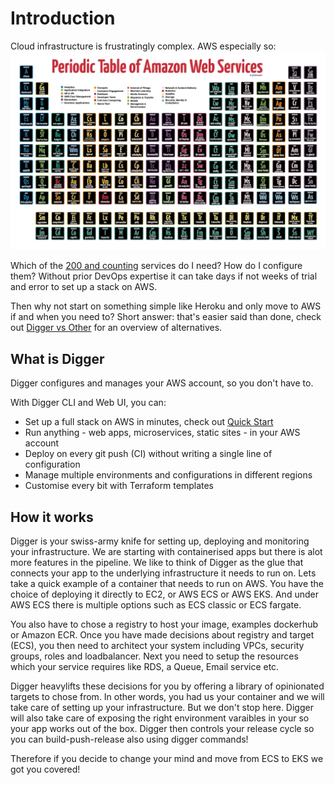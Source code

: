 # Introduction

Cloud infrastructure is frustratingly complex. AWS especially so:
![Periodic table of AWS](./img/aws-periodic-table.jpg)

Which of the [200 and counting](https://aws.amazon.com/products/) services do I need? How do I configure them? Without prior DevOps expertise it can take days if not weeks of trial and error to set up a stack on AWS.

Then why not start on something simple like Heroku and only move to AWS if and when you need to? Short answer: that's easier said than done, check out [Digger vs Other](./digger-vs-other) for an overview of alternatives.


## What is Digger
Digger configures and manages your AWS account, so you don't have to.

With Digger CLI and Web UI, you can:
- Set up a full stack on AWS in minutes, check out [Quick Start](./quickstart-server)
- Run anything - web apps, microservices, static sites - in your AWS account
- Deploy on every git push (CI) without writing a single line of configuration
- Manage multiple environments and configurations in different regions
- Customise every bit with Terraform templates

## How it works
Digger is your swiss-army knife for setting up, deploying and monitoring your infrastructure. We are starting with containerised apps but there is alot more features in the pipeline. We like to think of Digger as the glue that connects your app to the underlying infrastructure it needs to run on. Lets take a quick example of a container that needs to run on AWS. You have the choice of deploying it directly to EC2, or AWS ECS or AWS EKS. And under AWS ECS there is multiple options such as ECS classic or ECS fargate. 

You also have to chose a registry to host your image, examples dockerhub or Amazon ECR. Once you have made decisions about registry and target (ECS), you then need to architect your system including VPCs, security groups, roles and loadbalancer. Next you need to setup the resources which your service requires like RDS, a Queue, Email service etc.

Digger heavylifts these decisions for you by offering a library of opinionated targets to chose from. In other words, you had us your container and we will take care of setting up your infrastructure. But we don't stop here. Digger will also take care of exposing the right environment varaibles in your so your app works out of the box. Digger then controls your release cycle so you can build-push-release also using digger commands! 

Therefore if you decide to change your mind and move from ECS to EKS we got you covered!
